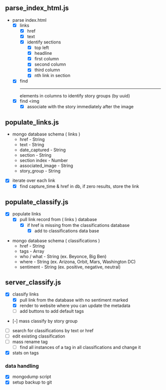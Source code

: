 ## parse_index_html.js
* parse index.html
  * [x] links
    * [x] href
    * [x] text
    * [x] identify sections
      * [x] top left
      * [x] headline
      * [x] first column
      * [x] second column
      * [x] third column
      * [x] nth link in section
  * [x] find <hr> elements in columns to identify story groups (by uuid)
  * [x] find <img
    * [x] associate with the story immediately after the image

## populate_links.js
* mongo database schema ( links )
  * href - String
  * text - String
  * date_captured - String
  * section - String
  * section index - Number
  * associated_image - String
  * story_group - String

* [x] iterate over each link
  * [x] find capture_time & href in db, if zero results, store the link

## populate_classify.js
* [x] populate links
  * [x] pull link record from ( links ) database
    * [x] if href is missing from the classifications database
      * [x] add to classifications data base

* mongo database schema ( classifications )
  * href - String
  * tags - Array
  * who / what - String (ex. Beyonce, Big Ben)
  * where - String (ex. Arizona, Orbit, Mars, Washington DC)
  * sentiment - String (ex. positive, negative, neutral)

## server_classify.js
* [x] classify links
  * [x] pull link from the database with no sentiment marked
  * [x] render to website where you can update the metadata
  * [ ] add buttons to add default tags
* [-] mass classify by story group
* [ ] search for classifications by text or href
* [ ] edit existing classification
* [ ] mass rename tag
  * [ ] find all instances of a tag in all classifications and change it
* [x] stats on tags

### data handling
* [x] mongodump script
* [x] setup backup to git
